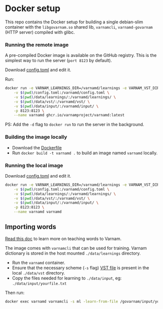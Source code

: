# Docker setup

This repo contains the Docker setup for building a single debian-slim container with the `libgovarnam.so` shared lib, `varnamcli`, `varnamd-govarnam` (HTTP server) compiled with glibc.

### Running the remote image

A pre-compiled Docker image is available on the GitHub registry. This is the simplest way to run the server (`port 8123` by default).

Download [config.toml](https://raw.githubusercontent.com/varnamproject/varnamd-govarnam/master/config.toml) and edit it.

Run:

```bash
docker run -e VARNAM_LEARNINGS_DIR=/varnamd/learnings -e VARNAM_VST_DIR=/varnamd/vst \
	-v $(pwd)/config.toml:/varnamd/config.toml \
	-v $(pwd)/data/learnings/:/varnamd/learnings/ \
	-v $(pwd)/data/vst/:/varnamd/vst/ \
	-v $(pwd)/data/input/:/varnamd/input/ \
	-p 8123:8123 \
	--name varnamd ghcr.io/varnamproject/varnamd:latest
```

PS: Add the `-d` flag to `docker run` to run the server in the background.

### Building the image locally

- Download the [Dockerfile](https://github.com/varnamproject/varnamd-govarnam/blob/master/Dockerfile)
- Run `docker build -t varnamd .` to build an image named `varnamd` locally.

### Running the local image

Download [config.toml](https://raw.githubusercontent.com/varnamproject/varnamd-govarnam/master/config.toml) and edit it.

```bash
docker run -e VARNAM_LEARNINGS_DIR=/varnamd/learnings -e VARNAM_VST_DIR=/varnamd/vst \
	-v $(pwd)/config.toml:/varnamd/config.toml \
	-v $(pwd)/data/learnings/:/varnamd/learnings/ \
	-v $(pwd)/data/vst/:/varnamd/vst/ \
	-v $(pwd)/data/input/:/varnamd/input/ \
	-p 8123:8123 \
	--name varnamd varnamd
```

## Importing words

[Read this doc](https://varnamproject.com/docs/learning/) to learn more on teaching words to Varnam.

The image comes with `varnamcli` that can be used for training. Varnam dictionary is stored in the host mounted `./data/learnings` directory.

- Run the `varnamd` container.
- Ensure that the necessary scheme (`-s` flag) [VST file](https://github.com/varnamproject/schemes/releases) is present in the local `./data/vst` directory.
- Copy the files needed for learning to `./data/input`, eg: `./data/input/yourfile.txt`

Then run:

```bash
docker exec varnamd varnamcli -s ml -learn-from-file /govarnam/input/yourfile.txt
```
